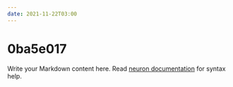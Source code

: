 ```yaml
---
date: 2021-11-22T03:00
---
```


# 0ba5e017

Write your Markdown content here. Read [neuron documentation](https://neuron.zettel.page/2011404.html) for syntax help.

